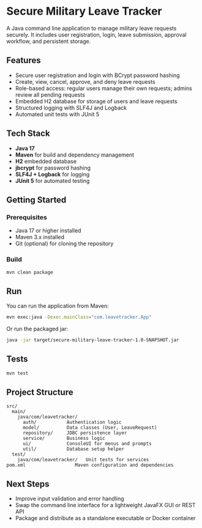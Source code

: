 # Secure Military Leave Tracker

A Java command line application to manage military leave requests securely. It includes user registration, login, leave submission, approval workflow, and persistent storage.

## Features

- Secure user registration and login with BCrypt password hashing
- Create, view, cancel, approve, and deny leave requests
- Role-based access: regular users manage their own requests; admins review all pending requests
- Embedded H2 database for storage of users and leave requests
- Structured logging with SLF4J and Logback
- Automated unit tests with JUnit 5

## Tech Stack

- **Java 17**
- **Maven** for build and dependency management
- **H2** embedded database
- **jbcrypt** for password hashing
- **SLF4J + Logback** for logging
- **JUnit 5** for automated testing

## Getting Started

### Prerequisites

- Java 17 or higher installed
- Maven 3.x installed
- Git (optional) for cloning the repository

### Build

```bash
mvn clean package
```

## Run

You can run the application from Maven:

```bash
mvn exec:java -Dexec.mainClass="com.leavetracker.App"
```

Or run the packaged jar:

```bash
java -jar target/secure-military-leave-tracker-1.0-SNAPSHOT.jar
```

## Tests

```bash
mvn test
```

## Project Structure

```
src/
  main/
    java/com/leavetracker/
      auth/           Authentication logic
      model/          Data classes (User, LeaveRequest)
      repository/     JDBC persistence layer
      service/        Business logic
      ui/             ConsoleUI for menus and prompts
      util/           Database setup helper
  test/
    java/com/leavetracker/   Unit tests for services
pom.xml                  Maven configuration and dependencies
```

## Next Steps

- Improve input validation and error handling
- Swap the command line interface for a lightweight JavaFX GUI or REST API
- Package and distribute as a standalone executable or Docker container  

